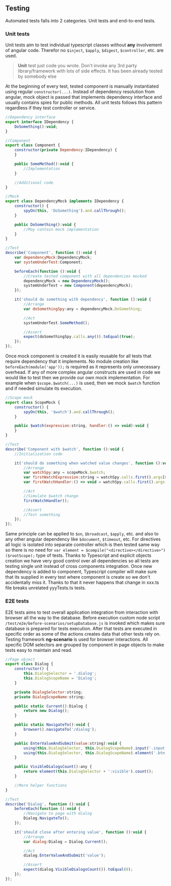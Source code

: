 ## Testing
Automated tests falls into 2 categories. Unit tests and end-to-end tests.

### Unit tests
Unit tests aim to test individual typescript classes without **any** involvement of angular code. Therefor no `$inject`, `$apply`, `$digest`, `$controller`, etc. are used.

> **Unit** test just code you wrote. Don't invoke any 3rd party library/framework with lots of side effects. It has been already tested by somebody else

At the beginning of every test, tested component is manually instantiated using regular `constructor(...)`. Instead of dependency resolution from angular, mock object is passed that implements dependency interface and usually contains spies for public methods. All unit tests follows this pattern regardless if they test controller or service.

```javascript
//Dependency interface
export interface IDependency {
    DoSomething():void;
}

//Component
export class Component {
    constructor(private Dependency:IDependency) {
    }

    public SomeMethod():void {
        //Implementation
    }

    //Additional code
}

//Mock
export class DependencyMock implements IDependency {
    constructor() {
        spyOn(this, 'DoSomething').and.callThrough();
    }

    public DoSomething():void {
        //May contain mock implementation
    }
}

//Test
describe('Component', function ():void {
    var dependencyMock:DependencyMock;
    var systemUnderTest:Component;

    beforeEach(function ():void {
        //Create tested component with all dependencies mocked
        dependencyMock = new DependencyMock();
        systemUnderTest = new Component(dependencyMock);
    });

    it('should do something with dependency', function ():void {
        //Arrange
        var doSomethingSpy:any = dependencyMock.DoSomething;

        //Act
        systemUnderTest.SomeMethod();

        //Assert
        expect(doSomethingSpy.calls.any()).toEqual(true);
    });
});
```

Once mock component is created it is easily reusable for all tests that require dependency that it implements. No module creation like `beforeEach(module('app'));` is required as it represents only unnecessary overhead. If any of more complex angular constructs are used in code we would like to test then we provide our own mock implementation. For example when `$scope.$watch(...)` is used, then we mock `$watch` function and if needed simulate its execution.

```javascript
//Scope mock
export class ScopeMock {
    constructor() {
        spyOn(this, '$watch').and.callThrough();
    }

    public $watch(expression:string, handler:() => void):void {
    }
}

//Test
describe('Component with $watch', function ():void {
    //Initialization code

    it('should do something when watched value changes', function ():void {
        //Arrange
        var watchSpy:any = scopeMock.$watch;
        var firstWatchExpression:string = watchSpy.calls.first().args[0];
        var firstWatchHandler:() => void = watchSpy.calls.first().args[1];

        //Act
        //Simulate $watch change
        firstWatchHandler();

        //Assert
        //Test something
    });
});
```

Same principle can be applied to `$on`, `$broadcast`, `$apply`, etc. and also to any other angular dependency like `$document`, `$timeout`, etc. For directives all logic is isolated into separate controller which is then tested same way so there is no need for `var element = $compile("<directive></directive>")($rootScope);` type of tests. Thanks to Typescript and explicit objects creation we have very good control over all dependencies so all tests are testing single unit instead of cross components integration. Once new dependency is added to component, Typescript compiler will make sure that its supplied in every test where component is create so we don't accidentally miss it. Thanks to that it never happens that change in xxx.ts file breaks unrelated yyyTests.ts tests.

### E2E tests
E2E tests aims to test overall application integration from interaction with browser all the way to the database. Before execution custom node script `/test/e2e/before-scenarios/setupDatabase.js` is invoked which makes sure database is prepared for tests execution. After that tests are executed in specific order as some of the actions creates data that other tests rely on. Testing framework **ng-scenario** is used for browser interactions. All specific DOM selectors are grouped by component in page objects to make tests easy to maintain and read.

```javascript
//Page object
export class Dialog {
    constructor() {
        this.DialogSelector = '.dialog';
        this.DialogScopeName = 'Dialog';
    }

    private DialogSelector:string;
    private DialogScopeName:string;

    public static Current():Dialog {
        return new Dialog();
    }

    public static NavigateTo():void {
        browser().navigateTo('/dialog');
    }

    public EnterValueAndSubmit(value:string):void {
        using(this.DialogSelector, this.DialogScopeName).input('.input').enter(value);
        using(this.DialogSelector, this.DialogScopeName).element('.btn').click();
    }

    public VisibleDialogsCount():any {
        return element(this.DialogSelector + ':visible').count();
    }

    //More helper functions
}

//Test
describe('Dialog', function ():void {
    beforeEach(function ():void {
        //Navigate to page with dialog
        Dialog.NavigateTo();
    });

    it('should close after entering value', function ():void {
        //Arrange
        var dialog:Dialog = Dialog.Current();

        //Act
        dialog.EnterValueAndSubmit('value');

        //Assert
        expect(dialog.VisibleDialogsCount()).toEqual(0);
    });
});
```
